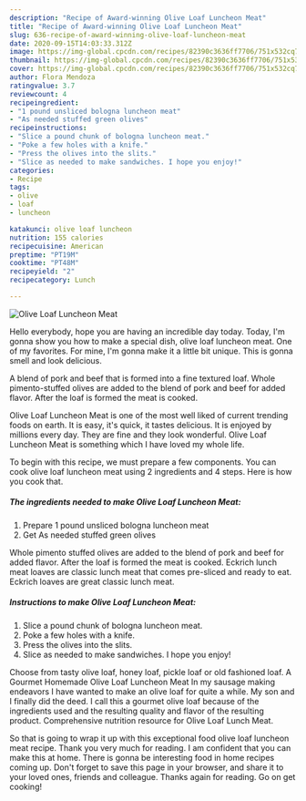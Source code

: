 ```yaml
---
description: "Recipe of Award-winning Olive Loaf Luncheon Meat"
title: "Recipe of Award-winning Olive Loaf Luncheon Meat"
slug: 636-recipe-of-award-winning-olive-loaf-luncheon-meat
date: 2020-09-15T14:03:33.312Z
image: https://img-global.cpcdn.com/recipes/82390c3636ff7706/751x532cq70/olive-loaf-luncheon-meat-recipe-main-photo.jpg
thumbnail: https://img-global.cpcdn.com/recipes/82390c3636ff7706/751x532cq70/olive-loaf-luncheon-meat-recipe-main-photo.jpg
cover: https://img-global.cpcdn.com/recipes/82390c3636ff7706/751x532cq70/olive-loaf-luncheon-meat-recipe-main-photo.jpg
author: Flora Mendoza
ratingvalue: 3.7
reviewcount: 4
recipeingredient:
- "1 pound unsliced bologna luncheon meat"
- "As needed stuffed green olives"
recipeinstructions:
- "Slice a pound chunk of bologna luncheon meat."
- "Poke a few holes with a knife."
- "Press the olives into the slits."
- "Slice as needed to make sandwiches. I hope you enjoy!"
categories:
- Recipe
tags:
- olive
- loaf
- luncheon

katakunci: olive loaf luncheon 
nutrition: 155 calories
recipecuisine: American
preptime: "PT19M"
cooktime: "PT48M"
recipeyield: "2"
recipecategory: Lunch

---
```



![Olive Loaf Luncheon Meat](https://img-global.cpcdn.com/recipes/82390c3636ff7706/751x532cq70/olive-loaf-luncheon-meat-recipe-main-photo.jpg)

Hello everybody, hope you are having an incredible day today. Today, I'm gonna show you how to make a special dish, olive loaf luncheon meat. One of my favorites. For mine, I'm gonna make it a little bit unique. This is gonna smell and look delicious.

A blend of pork and beef that is formed into a fine textured loaf. Whole pimento-stuffed olives are added to the blend of pork and beef for added flavor. After the loaf is formed the meat is cooked.

Olive Loaf Luncheon Meat is one of the most well liked of current trending foods on earth. It is easy, it's quick, it tastes delicious. It is enjoyed by millions every day. They are fine and they look wonderful. Olive Loaf Luncheon Meat is something which I have loved my whole life.


To begin with this recipe, we must prepare a few components. You can cook olive loaf luncheon meat using 2 ingredients and 4 steps. Here is how you cook that.

<!--inarticleads1-->

##### The ingredients needed to make Olive Loaf Luncheon Meat:

1. Prepare 1 pound unsliced bologna luncheon meat
1. Get As needed stuffed green olives


Whole pimento stuffed olives are added to the blend of pork and beef for added flavor. After the loaf is formed the meat is cooked. Eckrich lunch meat loaves are classic lunch meat that comes pre-sliced and ready to eat. Eckrich loaves are great classic lunch meat. 

<!--inarticleads2-->

##### Instructions to make Olive Loaf Luncheon Meat:

1. Slice a pound chunk of bologna luncheon meat.
1. Poke a few holes with a knife.
1. Press the olives into the slits.
1. Slice as needed to make sandwiches. I hope you enjoy!


Choose from tasty olive loaf, honey loaf, pickle loaf or old fashioned loaf. A Gourmet Homemade Olive Loaf Luncheon Meat In my sausage making endeavors I have wanted to make an olive loaf for quite a while. My son and I finally did the deed. I call this a gourmet olive loaf because of the ingredients used and the resulting quality and flavor of the resulting product. Comprehensive nutrition resource for Olive Loaf Lunch Meat. 

So that is going to wrap it up with this exceptional food olive loaf luncheon meat recipe. Thank you very much for reading. I am confident that you can make this at home. There is gonna be interesting food in home recipes coming up. Don't forget to save this page in your browser, and share it to your loved ones, friends and colleague. Thanks again for reading. Go on get cooking!
